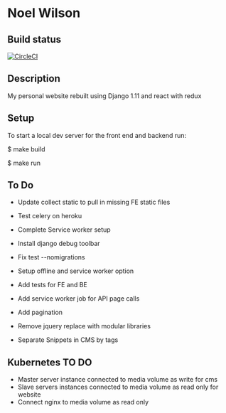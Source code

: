 Noel Wilson
===============================================================================

## Build status

[![CircleCI](https://circleci.com/gh/jwnwilson/django_react_redux_webapp.svg?style=svg)](https://circleci.com/gh/jwnwilson/django_react_redux_webapp)

## Description

My personal website rebuilt using Django 1.11 and react with redux


## Setup

To start a local dev server for the front end and backend run:

$  make build

$  make run

## To Do

- Update collect static to pull in missing FE static files
- Test celery on heroku
- Complete Service worker setup
- Install django debug toolbar
- Fix test --nomigrations 
- Setup offline and service worker option
- Add tests for FE and BE
- Add service worker job for API page calls
- Add pagination
- Remove jquery replace with modular libraries

- Separate Snippets in CMS by tags

## Kubernetes TO DO

- Master server instance connected to media volume as write for cms
- Slave servers instances connected to media volume as read only for website
- Connect nginx to media volume as read only
